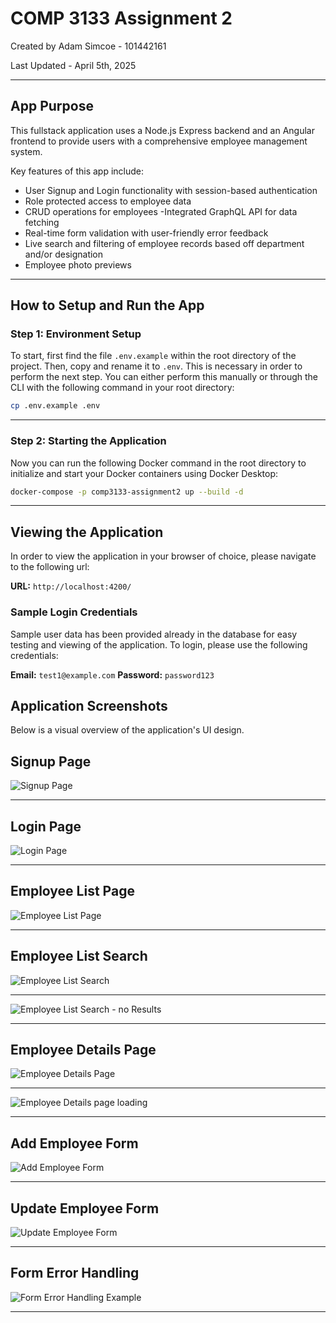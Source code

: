# COMP 3133 Assignment 2
Created by Adam Simcoe - 101442161

Last Updated - April 5th, 2025

---

## App Purpose
This fullstack application uses a Node.js Express backend and an Angular frontend to provide users with a comprehensive employee management system.

Key features of this app include:

- User Signup and Login functionality with session-based authentication
- Role protected access to employee data
- CRUD operations for employees
-Integrated GraphQL API for data fetching
- Real-time form validation with user-friendly error feedback
- Live search and filtering of employee records based off department and/or designation
- Employee photo previews

---

## How to Setup and Run the App

### Step 1: Environment Setup
To start, first find the file `.env.example` within the root directory of the project. Then, copy and rename it to `.env`. This is necessary in order to perform the next step. You can either perform this manually or through the CLI with the following command in your root directory:

```bash
cp .env.example .env
```

---

### Step 2: Starting the Application
Now you can run the following Docker command in the root directory to initialize and start your Docker containers using Docker Desktop:

```bash
docker-compose -p comp3133-assignment2 up --build -d
```
--- 

## Viewing the Application
In order to view the application in your browser of choice, please navigate to the following url:

**URL:** `http://localhost:4200/`

### Sample Login Credentials
Sample user data has been provided already in the database for easy testing and viewing of the application. To login, please use the following credentials:

**Email:** `test1@example.com`
**Password:** `password123`

## Application Screenshots
Below is a visual overview of the application's UI design.

## Signup Page
![Signup Page](screenshots/signup.jpg)

---

## Login Page
![Login Page](screenshots/login.jpg)

---

## Employee List Page
![Employee List Page](screenshots/employee%20list%20.jpg)

---

## Employee List Search
![Employee List Search](screenshots/employee%20list%20search.jpg)

---

![Employee List Search - no Results](screenshots/employee%20list%20search%20missing.jpg)

---

## Employee Details Page
![Employee Details Page](screenshots/employee%20details%20.jpg)

---

![Employee Details page loading](screenshots/employee%20details%20loading.jpg)

---

## Add Employee Form
![Add Employee Form](screenshots/add%20employee.jpg)

---

## Update Employee Form
![Update Employee Form](screenshots/update%20employee%20.jpg)

---

## Form Error Handling
![Form Error Handling Example](screenshots/error%20validation.jpg)

---